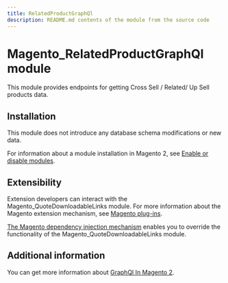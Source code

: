 ```yaml
---
title: RelatedProductGraphQl
description: README.md contents of the module from the source code
---
```


# Magento_RelatedProductGraphQl module

This module provides endpoints for getting  Cross Sell / Related/ Up Sell products data.

## Installation

This module does not introduce any database schema modifications or new data.

For information about a module installation in Magento 2, see [Enable or disable modules](https://devdocs.magento.com/guides/v2.4/install-gde/install/cli/install-cli-subcommands-enable.html).

## Extensibility

Extension developers can interact with the Magento_QuoteDownloadableLinks module. For more information about the Magento extension mechanism, see [Magento plug-ins](https://developer.adobe.com/commerce/php/development/components/plugins/).

[The Magento dependency injection mechanism](https://developer.adobe.com/commerce/php/development/components/dependency-injection/) enables you to override the functionality of the Magento_QuoteDownloadableLinks module.

## Additional information

You can get more information about [GraphQl In Magento 2](https://devdocs.magento.com/guides/v2.4/graphql).
